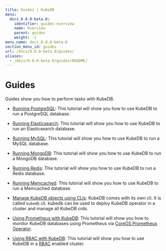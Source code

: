 ```yaml
---
title: Guides | KubeDB
menu:
  docs_0.8.0-beta.0:
    identifier: guides-overview
    name: Overview
    parent: guides
    weight: -1
menu_name: docs_0.8.0-beta.0
section_menu_id: guides
url: /docs/0.8.0-beta.0/guides/
aliases:
  - /docs/0.8.0-beta.0/guides/README/
---
```


# Guides

Guides show you how to perform tasks with KubeDB.

 - [Running PostgreSQL](/docs/guides/postgres/overview.md): This tutorial will show you how to use KubeDB to run a PostgreSQL database.

 - [Running Elasticsearch](/docs/guides/elasticsearch/overview.md): This tutorial will show you how to use KubeDB to run an Elasticsearch database.

 - [Running MySQL](/docs/guides/mysql/overview.md): This tutorial will show you how to use KubeDB to run a MySQL database.

 - [Running MongoDB](/docs/guides/mongodb/overview.md): This tutorial will show you how to use KubeDB to run a MongoDB database.

 - [Running Redis](/docs/guides/redis/overview.md): This tutorial will show you how to use KubeDB to run a Redis database.

 - [Running Memcached](/docs/guides/memcached/overview.md): This tutorial will show you how to use KubeDB to run a Memcached database.

 - [Manage KubeDB objects using CLIs](/docs/guides/cli.md): KubeDB comes with its own cli. It is called `kubedb` cli. kubedb can be used to deploy KubeDB operator in a cluster and manage all KubeDB crds.

 - [Using Prometheus with KubeDB](/docs/guides/monitoring.md): This tutorial will show you how to monitor KubeDB databases using Prometheus via [CoreOS Prometheus Operator](https://github.com/coreos/prometheus-operator).

 - [Using RBAC with KubeDB](/docs/guides/rbac.md): This tutorial will show you how to use KubeDB in a [RBAC](https://kubernetes.io/docs/admin/authorization/rbac/) enabled cluster.
